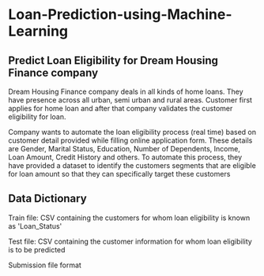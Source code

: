 # Loan-Prediction-using-Machine-Learning
## Predict Loan Eligibility for Dream Housing Finance company 
Dream Housing Finance company deals in all kinds of home loans. They have presence across all urban, semi urban and rural areas. Customer first applies for home loan and after that company validates the customer eligibility for loan.  

Company wants to automate the loan eligibility process (real time) based on customer detail provided while filling online application form. These details are Gender, Marital Status, Education, Number of Dependents, Income, Loan Amount, Credit History and others. To automate this process, they have provided a dataset to identify the customers segments that are eligible for loan amount so that they can specifically target these customers

## Data Dictionary
Train file: CSV containing the customers for whom loan eligibility is known as 'Loan_Status'

Test file: CSV containing the customer information for whom loan eligibility is to be predicted

Submission file format

